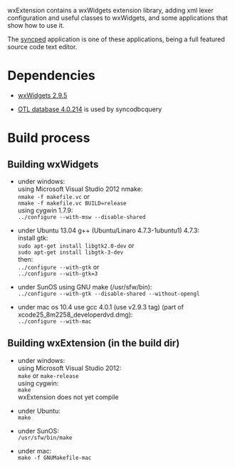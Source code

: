 wxExtension contains a wxWidgets extension library, adding xml lexer 
configuration and useful classes to wxWidgets, 
and some applications that show how to use it.

The [syncped](http://antonvw.github.com/syncped) application is 
one of these applications, being a full featured source code text editor. 

# Dependencies

- [wxWidgets 2.9.5](http://www.wxwidgets.org/)
  
- [OTL database 4.0.214](http://otl.sourceforge.net/) is used by syncodbcquery  
  

# Build process

## Building wxWidgets

- under windows:   
    using Microsoft Visual Studio 2012 nmake:    
    `nmake -f makefile.vc` or   
    `nmake -f makefile.vc BUILD=release`   
    using cygwin 1.7.9:   
    `../configure --with-msw --disable-shared`  
    
- under Ubuntu 13.04 g++ (Ubuntu/Linaro 4.7.3-1ubuntu1) 4.7.3:   
    install gtk:   
    `sudo apt-get install libgtk2.0-dev`   or   
    `sudo apt-get install libgtk-3-dev`   
    then:   
    `../configure --with-gtk`  or   
    `../configure --with-gtk=3`   
    
- under SunOS using GNU make (/usr/sfw/bin):  
    `../configure --with-gtk --disable-shared --without-opengl`  
  
- under mac os 10.4 use gcc 4.0.1 (use v2.9.3 tag) (part of xcode25_8m2258_developerdvd.dmg):   
    `../configure --with-mac`

## Building wxExtension (in the build dir)
  
- under windows:   
    using Microsoft Visual Studio 2012:   
    `make` or `make-release`   
    using cygwin:   
    `make`  
    wxExtension does not yet compile
    
- under Ubuntu:  
    `make`
    
- under SunOS:  
    `/usr/sfw/bin/make`   
    
- under mac:  
    `make -f GNUMakefile-mac`
    
